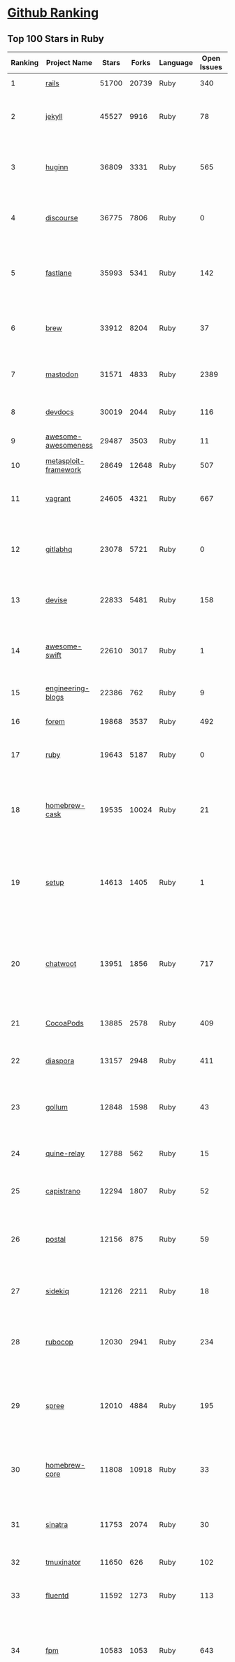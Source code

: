 [Github Ranking](../README.md)
==========

## Top 100 Stars in Ruby

| Ranking | Project Name | Stars | Forks | Language | Open Issues | Description | Last Commit |
| ------- | ------------ | ----- | ----- | -------- | ----------- | ----------- | ----------- |
| 1 | [rails](https://github.com/rails/rails) | 51700 | 20739 | Ruby | 340 | Ruby on Rails | 2022-11-06T01:45:38Z |
| 2 | [jekyll](https://github.com/jekyll/jekyll) | 45527 | 9916 | Ruby | 78 | :globe_with_meridians: Jekyll is a blog-aware static site generator in Ruby | 2022-11-03T14:52:07Z |
| 3 | [huginn](https://github.com/huginn/huginn) | 36809 | 3331 | Ruby | 565 | Create agents that monitor and act on your behalf.  Your agents are standing by! | 2022-11-03T11:37:00Z |
| 4 | [discourse](https://github.com/discourse/discourse) | 36775 | 7806 | Ruby | 0 | A platform for community discussion. Free, open, simple. | 2022-11-06T02:13:46Z |
| 5 | [fastlane](https://github.com/fastlane/fastlane) | 35993 | 5341 | Ruby | 142 | 🚀 The easiest way to automate building and releasing your iOS and Android apps | 2022-11-04T17:54:06Z |
| 6 | [brew](https://github.com/Homebrew/brew) | 33912 | 8204 | Ruby | 37 | 🍺 The missing package manager for macOS (or Linux) | 2022-11-06T00:08:14Z |
| 7 | [mastodon](https://github.com/mastodon/mastodon) | 31571 | 4833 | Ruby | 2389 | Your self-hosted, globally interconnected microblogging community | 2022-11-06T02:47:03Z |
| 8 | [devdocs](https://github.com/freeCodeCamp/devdocs) | 30019 | 2044 | Ruby | 116 | API Documentation Browser | 2022-11-04T22:40:58Z |
| 9 | [awesome-awesomeness](https://github.com/bayandin/awesome-awesomeness) | 29487 | 3503 | Ruby | 11 | A curated list of awesome awesomeness | 2022-11-04T14:12:58Z |
| 10 | [metasploit-framework](https://github.com/rapid7/metasploit-framework) | 28649 | 12648 | Ruby | 507 | Metasploit Framework | 2022-11-05T20:29:46Z |
| 11 | [vagrant](https://github.com/hashicorp/vagrant) | 24605 | 4321 | Ruby | 667 | Vagrant is a tool for building and distributing development environments. | 2022-11-05T00:29:36Z |
| 12 | [gitlabhq](https://github.com/gitlabhq/gitlabhq) | 23078 | 5721 | Ruby | 0 | GitLab CE Mirror \| Please open new issues in our issue tracker on GitLab.com | 2022-11-05T18:11:28Z |
| 13 | [devise](https://github.com/heartcombo/devise) | 22833 | 5481 | Ruby | 158 | Flexible authentication solution for Rails with Warden. | 2022-10-27T00:29:52Z |
| 14 | [awesome-swift](https://github.com/matteocrippa/awesome-swift) | 22610 | 3017 | Ruby | 1 | A collaborative list of awesome Swift libraries and resources. Feel free to contribute! | 2022-10-13T13:43:31Z |
| 15 | [engineering-blogs](https://github.com/kilimchoi/engineering-blogs) | 22386 | 762 | Ruby | 9 | A curated list of engineering blogs | 2022-10-28T14:42:10Z |
| 16 | [forem](https://github.com/forem/forem) | 19868 | 3537 | Ruby | 492 | For empowering community 🌱 | 2022-11-05T14:48:01Z |
| 17 | [ruby](https://github.com/ruby/ruby) | 19643 | 5187 | Ruby | 0 | The Ruby Programming Language [mirror] | 2022-11-06T01:21:45Z |
| 18 | [homebrew-cask](https://github.com/Homebrew/homebrew-cask) | 19535 | 10024 | Ruby | 21 | 🍻 A CLI workflow for the administration of macOS applications distributed as binaries | 2022-11-06T03:01:33Z |
| 19 | [setup](https://github.com/lewagon/setup) | 14613 | 1405 | Ruby | 1 | Setup instructions for Le Wagon's students on their first day of Web Development Bootcamp | 2022-10-18T15:39:52Z |
| 20 | [chatwoot](https://github.com/chatwoot/chatwoot) | 13951 | 1856 | Ruby | 717 | Open-source customer engagement suite, an alternative to Intercom, Zendesk, Salesforce Service Cloud etc. 🔥💬 | 2022-11-05T20:47:41Z |
| 21 | [CocoaPods](https://github.com/CocoaPods/CocoaPods) | 13885 | 2578 | Ruby | 409 | The Cocoa Dependency Manager. | 2022-11-02T05:22:59Z |
| 22 | [diaspora](https://github.com/diaspora/diaspora) | 13157 | 2948 | Ruby | 411 | A privacy-aware, distributed, open source social network. | 2022-11-05T10:10:41Z |
| 23 | [gollum](https://github.com/gollum/gollum) | 12848 | 1598 | Ruby | 43 | A simple, Git-powered wiki with a sweet API and local frontend. | 2022-09-28T09:05:58Z |
| 24 | [quine-relay](https://github.com/mame/quine-relay) | 12788 | 562 | Ruby | 15 | An uroboros program with 100+ programming languages | 2022-10-31T08:24:26Z |
| 25 | [capistrano](https://github.com/capistrano/capistrano) | 12294 | 1807 | Ruby | 52 | Remote multi-server automation tool | 2022-08-07T17:38:32Z |
| 26 | [postal](https://github.com/postalserver/postal) | 12156 | 875 | Ruby | 59 | ✉️ A fully featured open source mail delivery platform for incoming & outgoing e-mail | 2022-10-21T01:23:01Z |
| 27 | [sidekiq](https://github.com/mperham/sidekiq) | 12126 | 2211 | Ruby | 18 | Simple, efficient background processing for Ruby | 2022-11-05T15:09:33Z |
| 28 | [rubocop](https://github.com/rubocop/rubocop) | 12030 | 2941 | Ruby | 234 | A Ruby static code analyzer and formatter, based on the community Ruby style guide. | 2022-11-06T02:19:15Z |
| 29 | [spree](https://github.com/spree/spree) | 12010 | 4884 | Ruby | 195 | Open Source multi-language/multi-currency/multi-store eCommerce platform | 2022-11-04T00:03:02Z |
| 30 | [homebrew-core](https://github.com/Homebrew/homebrew-core) | 11808 | 10918 | Ruby | 33 | 🍻 Default formulae for the missing package manager for macOS (or Linux) | 2022-11-06T03:02:44Z |
| 31 | [sinatra](https://github.com/sinatra/sinatra) | 11753 | 2074 | Ruby | 30 | Classy web-development dressed in a DSL (official / canonical repo) | 2022-10-28T17:45:30Z |
| 32 | [tmuxinator](https://github.com/tmuxinator/tmuxinator) | 11650 | 626 | Ruby | 102 | Manage complex tmux sessions easily | 2022-09-20T16:57:20Z |
| 33 | [fluentd](https://github.com/fluent/fluentd) | 11592 | 1273 | Ruby | 113 | Fluentd: Unified Logging Layer (project under CNCF) | 2022-11-02T05:34:31Z |
| 34 | [fpm](https://github.com/jordansissel/fpm) | 10583 | 1053 | Ruby | 643 | Effing package management! Build packages for multiple platforms (deb, rpm, etc) with great ease and sanity. | 2022-11-04T06:34:02Z |
| 35 | [faker](https://github.com/faker-ruby/faker) | 10473 | 3019 | Ruby | 7 | A library for generating fake data such as names, addresses, and phone numbers. | 2022-11-05T18:56:16Z |
| 36 | [linguist](https://github.com/github/linguist) | 10422 | 3817 | Ruby | 88 | Language Savant. If your repository's language is being reported incorrectly, send us a pull request! | 2022-11-04T05:04:06Z |
| 37 | [Learning-SICP](https://github.com/DeathKing/Learning-SICP) | 9997 | 1482 | Ruby | 1 | MIT视频公开课《计算机程序的构造和解释》中文化项目及课程学习资料搜集。 | 2022-02-27T13:57:02Z |
| 38 | [liquid](https://github.com/Shopify/liquid) | 9883 | 1287 | Ruby | 229 | Liquid markup language. Safe, customer facing template language for flexible web apps.  | 2022-11-02T14:38:36Z |
| 39 | [capybara](https://github.com/teamcapybara/capybara) | 9712 | 1429 | Ruby | 3 | Acceptance test framework for web applications | 2022-11-05T21:05:29Z |
| 40 | [grape](https://github.com/ruby-grape/grape) | 9626 | 1221 | Ruby | 204 | An opinionated framework for creating REST-like APIs in Ruby. | 2022-11-02T18:01:25Z |
| 41 | [octopress](https://github.com/imathis/octopress) | 9356 | 2713 | Ruby | 176 | Octopress is an obsessively designed framework for Jekyll blogging. It’s easy to configure and easy to deploy. Sweet huh? | 2022-05-29T06:22:05Z |
| 42 | [activeadmin](https://github.com/activeadmin/activeadmin) | 9259 | 3314 | Ruby | 323 | The administration framework for Ruby on Rails applications. | 2022-11-02T01:00:45Z |
| 43 | [resque](https://github.com/resque/resque) | 9207 | 1669 | Ruby | 56 | Resque is a Redis-backed Ruby library for creating background jobs, placing them on multiple queues, and processing them later. | 2022-10-24T11:10:18Z |
| 44 | [guides](https://github.com/thoughtbot/guides) | 9172 | 1378 | Ruby | 0 | A guide for programming in style. | 2022-11-04T23:48:58Z |
| 45 | [bourbon](https://github.com/thoughtbot/bourbon) | 9099 | 903 | Ruby | 5 | A Lightweight Sass Tool Set | 2022-08-05T22:56:43Z |
| 46 | [paperclip](https://github.com/thoughtbot/paperclip) | 9065 | 2414 | Ruby | 35 | Easy file attachment management for ActiveRecord | 2022-10-11T23:33:19Z |
| 47 | [carrierwave](https://github.com/carrierwaveuploader/carrierwave) | 8727 | 1631 | Ruby | 142 | Classier solution for file uploads for Rails, Sinatra and other Ruby web frameworks | 2022-11-05T10:11:53Z |
| 48 | [whenever](https://github.com/javan/whenever) | 8640 | 722 | Ruby | 63 | Cron jobs in Ruby | 2022-03-08T15:46:17Z |
| 49 | [remote-working](https://github.com/greatghoul/remote-working) | 8407 | 767 | Ruby | 0 | 收集整理远程工作相关的资料 | 2022-11-04T14:34:23Z |
| 50 | [kaminari](https://github.com/kaminari/kaminari) | 8305 | 1078 | Ruby | 41 | ⚡ A Scope & Engine based, clean, powerful, customizable and sophisticated paginator for Ruby webapps | 2022-09-04T14:57:01Z |
| 51 | [simple_form](https://github.com/heartcombo/simple_form) | 8037 | 1315 | Ruby | 20 | Forms made easy for Rails! It's tied to a simple DSL, with no opinion on markup. | 2022-10-14T12:14:02Z |
| 52 | [pundit](https://github.com/varvet/pundit) | 7792 | 600 | Ruby | 11 | Minimal authorization through OO design and pure Ruby classes | 2022-10-19T11:02:30Z |
| 53 | [rails_admin](https://github.com/railsadminteam/rails_admin) | 7692 | 2246 | Ruby | 172 | RailsAdmin is a Rails engine that provides an easy-to-use interface for managing your data | 2022-11-05T21:46:05Z |
| 54 | [factory_bot](https://github.com/thoughtbot/factory_bot) | 7644 | 2609 | Ruby | 28 | A library for setting up Ruby objects as test data. | 2022-10-25T22:09:48Z |
| 55 | [omniauth](https://github.com/omniauth/omniauth) | 7609 | 992 | Ruby | 85 | OmniAuth is a flexible authentication system utilizing Rack middleware. | 2022-10-13T14:14:08Z |
| 56 | [puma](https://github.com/puma/puma) | 7236 | 1358 | Ruby | 48 | A Ruby/Rack web server built for parallelism | 2022-11-05T02:32:32Z |
| 57 | [jazzy](https://github.com/realm/jazzy) | 7191 | 405 | Ruby | 102 | Soulful docs for Swift & Objective-C | 2022-10-19T10:17:10Z |
| 58 | [wpscan](https://github.com/wpscanteam/wpscan) | 7093 | 1159 | Ruby | 35 | WPScan WordPress security scanner. Written for security professionals and blog maintainers to test the security of their WordPress websites. | 2022-10-31T23:32:25Z |
| 59 | [how-to-contribute-to-open-source](https://github.com/freeCodeCamp/how-to-contribute-to-open-source) | 7068 | 1548 | Ruby | 29 | A guide to contributing to open source | 2022-11-05T14:23:54Z |
| 60 | [chef](https://github.com/chef/chef) | 7048 | 2569 | Ruby | 361 | Chef Infra, a powerful automation platform that transforms infrastructure into code automating how infrastructure is configured, deployed and managed across any environment, at any scale | 2022-11-04T19:30:21Z |

